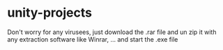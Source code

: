 # unity-projects


Don't worry for any virusees, just download the .rar file and un zip it with any extraction software like Winrar, ...
and start the .exe file
